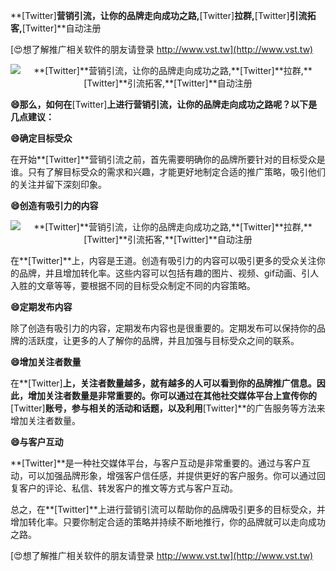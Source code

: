 **[Twitter]**营销引流，让你的品牌走向成功之路,**[Twitter]**拉群,**[Twitter]**引流拓客,**[Twitter]**自动注册

[😍想了解推广相关软件的朋友请登录 http://www.vst.tw](http://www.vst.tw)

 <center><img src="https://vst.tw/MP4/tuiguang/png/1.png" alt="**[Twitter]**营销引流，让你的品牌走向成功之路,**[Twitter]**拉群,**[Twitter]**引流拓客,**[Twitter]**自动注册"></center>

**😄那么，如何在**[Twitter]**上进行营销引流，让你的品牌走向成功之路呢？以下是几点建议：**

**😄确定目标受众**

在开始**[Twitter]**营销引流之前，首先需要明确你的品牌所要针对的目标受众是谁。只有了解目标受众的需求和兴趣，才能更好地制定合适的推广策略，吸引他们的关注并留下深刻印象。

**😄创造有吸引力的内容**

 <center><img src="https://vst.tw/MP4/tuiguang/png/6.png" alt="**[Twitter]**营销引流，让你的品牌走向成功之路,**[Twitter]**拉群,**[Twitter]**引流拓客,**[Twitter]**自动注册"></center>

在**[Twitter]**上，内容是王道。创造有吸引力的内容可以吸引更多的受众关注你的品牌，并且增加转化率。这些内容可以包括有趣的图片、视频、gif动画、引人入胜的文章等等，要根据不同的目标受众制定不同的内容策略。

**😄定期发布内容**

除了创造有吸引力的内容，定期发布内容也是很重要的。定期发布可以保持你的品牌的活跃度，让更多的人了解你的品牌，并且加强与目标受众之间的联系。

**😄增加关注者数量**

在**[Twitter]**上，关注者数量越多，就有越多的人可以看到你的品牌推广信息。因此，增加关注者数量是非常重要的。你可以通过在其他社交媒体平台上宣传你的**[Twitter]**账号，参与相关的活动和话题，以及利用**[Twitter]**的广告服务等方法来增加关注者数量。

**😄与客户互动**

**[Twitter]**是一种社交媒体平台，与客户互动是非常重要的。通过与客户互动，可以加强品牌形象，增强客户信任感，并提供更好的客户服务。你可以通过回复客户的评论、私信、转发客户的推文等方式与客户互动。

总之，在**[Twitter]**上进行营销引流可以帮助你的品牌吸引更多的目标受众，并增加转化率。只要你制定合适的策略并持续不断地推行，你的品牌就可以走向成功之路。

[😍想了解推广相关软件的朋友请登录 http://www.vst.tw](http://www.vst.tw)




